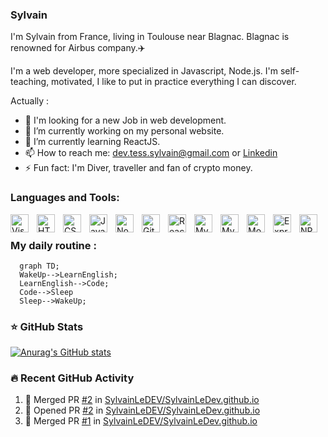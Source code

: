 ### Sylvain 

I'm Sylvain from France, living in Toulouse near Blagnac. Blagnac is renowned for Airbus company.✈️️

I'm a web developer, more specialized in Javascript, Node.js. I'm self-teaching, motivated, I like to put in practice everything I can discover.

Actually : 
- 👀 I'm looking for a new Job in web development.
- 🔭 I’m currently working on my personal website.
- 🌱 I’m currently learning ReactJS.
- 📫 How to reach me: dev.tess.sylvain@gmail.com or [Linkedin](https://www.linkedin.com/in/tessier-sylvain/)
- ⚡ Fun fact: I'm Diver, traveller and fan of crypto money.
<!--
[//]: # (- 👯 I’m looking to collaborate on ...)
[//]: # (- 🤔 I’m looking for help with )
-->
### Languages and Tools:

[<img align="left" alt="Visual Studio Code" width="29px" src="https://cdn.jsdelivr.net/gh/devicons/devicon/icons/jetbrains/jetbrains-original.svg" style="padding-right:10px;" />](https://www.jetbrains.com/fr-fr/)
[<img align="left" alt="HTML5" width="29px" src="https://cdn.jsdelivr.net/gh/devicons/devicon/icons/html5/html5-original.svg" style="padding-right:10px;" />](https://htmlcheatsheet.com/)
[<img align="left" alt="CSS3" width="29px" src="https://cdn.jsdelivr.net/gh/devicons/devicon/icons/css3/css3-original.svg" style="padding-right:10px;" />](https://css-tricks.com/)
[<img align="left" alt="JavaScript" width="29px" src="https://cdn.jsdelivr.net/gh/devicons/devicon/icons/javascript/javascript-original.svg" style="padding-right:10px;" />](https://javascript.info/)
[<img align="left" alt="Node.js" width="29px" src="https://cdn.jsdelivr.net/gh/devicons/devicon/icons/nodejs/nodejs-original.svg" style="padding-right:10px;" />](https://nodejs.org/)
[<img align="left" alt="Git" width="29px" src="https://cdn.jsdelivr.net/gh/devicons/devicon/icons/git/git-original.svg" style="padding-right:10px;" />](https://git-scm.com/)
[<img align="left" alt="React" width="29px" src="https://cdn.jsdelivr.net/gh/devicons/devicon/icons/react/react-original.svg" style="padding-right:10px;" />](https://fr.reactjs.org/)
[<img align="left" alt="MySQL" width="29px" src="https://cdn.jsdelivr.net/gh/devicons/devicon/icons/mysql/mysql-original.svg" style="padding-right:10px;" />](https://www.mysql.com/fr/)
[<img align="left" alt="MySQL" width="29px" src="https://cdn.jsdelivr.net/gh/devicons/devicon/icons/sequelize/sequelize-original.svg" style="padding-right:10px;" />](https://sequelize.org/docs/v7/)
[<img align="left" alt="MongoDB" width="29px" src="https://cdn.jsdelivr.net/gh/devicons/devicon/icons/mongodb/mongodb-original.svg" style="padding-right:10px;" />](https://www.mongodb.com/fr/)
[<img align="left" alt="Express" width="29px" src="https://cdn.jsdelivr.net/gh/devicons/devicon/icons/express/express-original.svg" style="padding-right:10px;" />](https://expressjs.com#gh-light-mode-only)
[<img align="left" alt="NPM" width="29px" src="https://cdn.jsdelivr.net/gh/devicons/devicon/icons/npm/npm-original-wordmark.svg" style="padding-right:10px;" />](https://www.npmjs.com/)

<br/>

### My daily routine :

```mermaid
  graph TD;
  WakeUp-->LearnEnglish;
  LearnEnglish-->Code;
  Code-->Sleep
  Sleep-->WakeUp;
```

### ⭐ GitHub Stats

[![Anurag's GitHub stats](https://github-readme-stats.vercel.app/api?username=SylvainLeDev&show_icons=true&hide_border=false&title_color=3B1F94f&icon_color=FFE500&bg_color=09131B&text_color=ffffff&border_color=0c1a25)](https://github.com/anuraghazra/github-readme-stats)

### 🔥 Recent GitHub Activity
<!--START_SECTION:activity-->
1. 🎉 Merged PR [#2](https://github.com/SylvainLeDEV/SylvainLeDev.github.io/pull/2) in [SylvainLeDEV/SylvainLeDev.github.io](https://github.com/SylvainLeDEV/SylvainLeDev.github.io)
2. 💪 Opened PR [#2](https://github.com/SylvainLeDEV/SylvainLeDev.github.io/pull/2) in [SylvainLeDEV/SylvainLeDev.github.io](https://github.com/SylvainLeDEV/SylvainLeDev.github.io)
3. 🎉 Merged PR [#1](https://github.com/SylvainLeDEV/SylvainLeDev.github.io/pull/1) in [SylvainLeDEV/SylvainLeDev.github.io](https://github.com/SylvainLeDEV/SylvainLeDev.github.io)
<!--END_SECTION:activity-->

